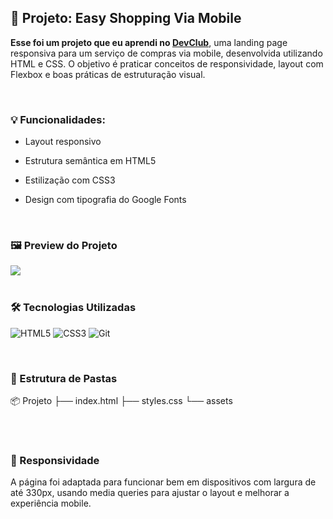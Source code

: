 ## 🛒 Projeto: Easy Shopping Via Mobile
<b>Esse foi um projeto que eu aprendi no <a href="https://rodolfomori.com.br">DevClub</a></b>, uma landing page responsiva para um serviço de compras via mobile, desenvolvida utilizando HTML e CSS. O objetivo é praticar conceitos de responsividade, layout com Flexbox e boas práticas de estruturação visual.


<br>

<h3>💡 Funcionalidades:</h3>

- Layout responsivo

- Estrutura semântica em HTML5

- Estilização com CSS3

- Design com tipografia do Google Fonts

  <br>

<h3>🖼️ Preview do Projeto</h3>
<img src="https://github.com/BrunoWACE/easy-shopping/blob/main/assets/Imagem%20Easy%20Shopping.png?raw=true"/>


<br>
<br>
<h3>🛠 Tecnologias Utilizadas</h3>

![HTML5](https://img.shields.io/badge/HTML5-E34F26?style=flat&logo=html5&logoColor=white)
![CSS3](https://img.shields.io/badge/CSS3-1572B6?style=flat&logo=css3&logoColor=white)
![Git](https://img.shields.io/badge/Git-F05032?style=flat&logo=git&logoColor=white) 

<br>

<h3>📁 Estrutura de Pastas</h3>

📦 Projeto
├── index.html
├── styles.css
└── assets

<br>
<br>

<h3>📱 Responsividade</h3>

A página foi adaptada para funcionar bem em dispositivos com largura de até 330px, usando media queries para ajustar o layout e melhorar a experiência mobile.
<br>
<br>



